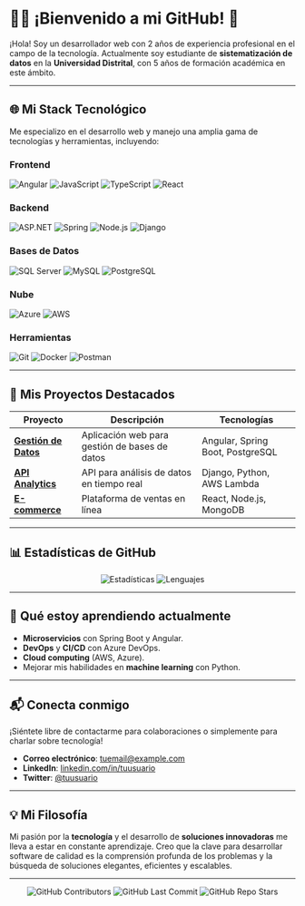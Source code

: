 # 👨‍💻 ¡Bienvenido a mi GitHub! 🚀

¡Hola! Soy un desarrollador web con 2 años de experiencia profesional en el campo de la tecnología. Actualmente soy estudiante de **sistematización de datos** en la **Universidad Distrital**, con 5 años de formación académica en este ámbito.

---

## 🌐 Mi Stack Tecnológico

Me especializo en el desarrollo web y manejo una amplia gama de tecnologías y herramientas, incluyendo:

### **Frontend**
![Angular](https://img.shields.io/badge/Angular-E23237?style=for-the-badge&logo=angular&logoColor=white)
![JavaScript](https://img.shields.io/badge/JavaScript-F7DF1E?style=for-the-badge&logo=javascript&logoColor=black)
![TypeScript](https://img.shields.io/badge/TypeScript-3178C6?style=for-the-badge&logo=typescript&logoColor=white)
![React](https://img.shields.io/badge/React-61DAFB?style=for-the-badge&logo=react&logoColor=black)

### **Backend**
![ASP.NET](https://img.shields.io/badge/ASP.NET-512BD4?style=for-the-badge&logo=dotnet&logoColor=white)
![Spring](https://img.shields.io/badge/Spring-6DB33F?style=for-the-badge&logo=spring&logoColor=white)
![Node.js](https://img.shields.io/badge/Node.js-339933?style=for-the-badge&logo=node.js&logoColor=white)
![Django](https://img.shields.io/badge/Django-092E20?style=for-the-badge&logo=django&logoColor=white)

### **Bases de Datos**
![SQL Server](https://img.shields.io/badge/SQL%20Server-CC2927?style=for-the-badge&logo=microsoft-sql-server&logoColor=white)
![MySQL](https://img.shields.io/badge/MySQL-4479A1?style=for-the-badge&logo=mysql&logoColor=white)
![PostgreSQL](https://img.shields.io/badge/PostgreSQL-4169E1?style=for-the-badge&logo=postgresql&logoColor=white)

### **Nube**
![Azure](https://img.shields.io/badge/Azure-0089D6?style=for-the-badge&logo=microsoft-azure&logoColor=white)
![AWS](https://img.shields.io/badge/AWS-232F3E?style=for-the-badge&logo=amazon-aws&logoColor=white)

### **Herramientas**
![Git](https://img.shields.io/badge/Git-F05032?style=for-the-badge&logo=git&logoColor=white)
![Docker](https://img.shields.io/badge/Docker-2496ED?style=for-the-badge&logo=docker&logoColor=white)
![Postman](https://img.shields.io/badge/Postman-FF6C37?style=for-the-badge&logo=postman&logoColor=white)

---

## 📂 Mis Proyectos Destacados

| Proyecto | Descripción | Tecnologías |
|----------|-------------|-------------|
| **[Gestión de Datos](#)** | Aplicación web para gestión de bases de datos | Angular, Spring Boot, PostgreSQL |
| **[API Analytics](#)** | API para análisis de datos en tiempo real | Django, Python, AWS Lambda |
| **[E-commerce](#)** | Plataforma de ventas en línea | React, Node.js, MongoDB |

---

## 📊 Estadísticas de GitHub

<div align="center">

![Estadísticas](https://github-readme-stats.vercel.app/api?username=tuusuario&show_icons=true&theme=radical&hide_title=true&hide=prs,issues)
![Lenguajes](https://github-readme-stats.vercel.app/api/top-langs/?username=tuusuario&layout=compact&theme=radical&langs_count=6)

</div>

---

## 🌱 Qué estoy aprendiendo actualmente

- **Microservicios** con Spring Boot y Angular.
- **DevOps** y **CI/CD** con Azure DevOps.
- **Cloud computing** (AWS, Azure).
- Mejorar mis habilidades en **machine learning** con Python.

---

## 📬 Conecta conmigo

¡Siéntete libre de contactarme para colaboraciones o simplemente para charlar sobre tecnología!

- **Correo electrónico**: [tuemail@example.com](mailto:tuemail@example.com)
- **LinkedIn**: [linkedin.com/in/tuusuario](#)
- **Twitter**: [@tuusuario](#)

---

## 💡 Mi Filosofía

Mi pasión por la **tecnología** y el desarrollo de **soluciones innovadoras** me lleva a estar en constante aprendizaje. Creo que la clave para desarrollar software de calidad es la comprensión profunda de los problemas y la búsqueda de soluciones elegantes, eficientes y escalables.

---

<div align="center">

![GitHub Contributors](https://img.shields.io/github/contributors/tuusuario/tuusuario?color=blueviolet)
![GitHub Last Commit](https://img.shields.io/github/last-commit/tuusuario/tuusuario?color=success)
![GitHub Repo Stars](https://img.shields.io/github/stars/tuusuario/tuusuario?style=social)

</div>
